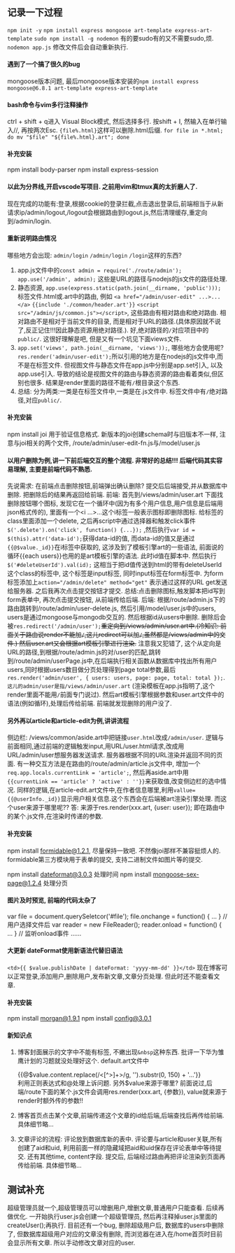 ## 记录一下过程
`npm init -y`
`npm install express mongoose art-template express-art-template`
`sudo npm install -g nodemon` 有的要sudo有的又不需要sudo,烦.
`nodemon app.js` 修改文件后会自动重新执行.

#### 遇到了一个搞了很久的bug
mongoose版本问题, 最后mongoose版本安装的`npm install express mongoose@6.8.1 art-template express-art-template`

#### bash命令与vim多行注释操作
ctrl + shift + q进入 Visual Block模式, 然后选择多行. 按shift + I, 然输入在单行输入//, 再按两次Esc.
`{file%.html}`这样可以删除.html后缀. `for file in *.html; do mv "$file" "${file%.html}.art"; done`

#### 补充安装
npm install body-parser
npm install express-session

#### 以此为分界线,开启vscode写项目. 之前用vim和tmux真的太折磨人了.
现在完成的功能有:登录,根据cookie的登录拦截,点击退出登录后,前端相当于从新请求ip/admin/logout,/logout会根据路由到logout.js,然后清理缓存,重定向到/admin/login.

#### 重新说明路由情况
哪些地方会出现: `admin/login` `/admin/login` `/login`这样的东西?
1. app.js文件中的`const admin = require('./route/admin');` `app.use('/admin', admin);` 这些是URL的路径与nodejs的js文件的路径处理.
2. 静态资源, `app.use(express.static(path.join(__dirname, 'public')));` 标签文件.html或.art中的路由, 例如 `<a href="/admin/user-edit" ...>...</a>` `{{include './common/header.art'}}`  `<script src="/admin/js/common.js"></script>`, 这些路由有相对路由和绝对路由. 相对路由不是相对于当前文件的目录, 而是相对于URL的路径.(具体原因就不说了,反正记住!!!因此静态资源用绝对路径.). 好,绝对路径的`/`对应项目中的`public/`. 这很好理解是吧, 但是又有一个坑见下面views文件.
3. `app.set('views', path.join(__dirname, 'views'));`, 哪些地方会使用呢? `res.render('admin/user-edit');`所以引用的地方是在nodejs的js文件中,而不是在标签文件. 但视图文件与静态文件在app.js中分别是app.set引入, 以及app.use引入. 导致的结论是视图文件的路由与静态资源的路由看着类似,但区别也很多. 结果是render里面的路径不能有`/`根目录这个东西.
4. 总结: 分为两类:一类是在标签文件中,一类是在.js文件中. 标签文件中有`/`绝对路径,对应`public/`.

#### 补充安装
npm install joi
用于验证信息格式. 新版本的joi创建schema时与旧版本不一样, 注意与joi相关的两个文件, /route/admin/user-edit-fn.js与/model/user.js

#### 以用户删除为例,讲一下前后端交互的整个流程. 非常好的总结!!! 后端代码其实容易理解, 主要是前端代码不熟悉.
先说需求: 在前端点击删除按钮,前端弹出确认删除? 提交后后端接受,并从数据库中删除. 把删除后的结果再返回给前端.
前端: 首先到/views/admin/user.art 下面找删除按钮哪个图标, 发现它在一个循环中(因为有多个用户信息,用户信息是后端用json格式传的), 里面有一个<i ...>...</i>这个i标签一般表示图标即删除图标. 给标签的class里面添加一个delete, 之后再script中通过选择器和触发click事件 `$('.delete').on('click', function() {...});` ,然后执行`var id = $(this).attr('data-id');`获得data-id的值, 而data-id的值又是通过`{{@$value._id}}`在i标签中获取的, 这涉及到了模板引擎art的一些语法, 前面说的循环{{each users}}也用的是art模板引擎的语法. 此时id值在脚本中. 然后执行`$('#deleteUserId').val(id);` 这相当于把id值传送到html的带有deleteUserId这个class的标签中, 这个标签是input标签, 同时input标签在form标签中. 为form标签添加上`action="/admin/delete" method="get"` 表示通过这样的URL get发送给服务器. 之后我再次点击提交按钮才提交. 总结:点击删除图标,触发脚本把id写到form表单中, 再次点击提交按钮, 从前端传给后端.
后端: 根据/route/admin.js下的路由跳转到/route/admin/user-delete.js, 然后引用/model/user.js中的users, users是通过mongoose与mongodb交互的. 然后根据id从users中删除. 删除后会被`res.redirect('/admin/user');`~~重定向到/views/admin/user.art中.(冷知识: 前面关于路由说render不能加`/`,这儿redirect可以加`/`,虽然都是/views/admin中的文件.) 然后user.art又会根据art模板引擎进行渲染.~~ 注意我又犯错了, 这个从定向是URL的路径,到根据/route/admin.js的对/user的匹配,跳转到/route/admin/userPage.js中,在后端执行相关函数从数据库中找出所有用户users,同时根据users数目做分页处理得到page total参数,最后 `res.render('admin/user', { users: users, page: page, total: total });`. `这儿的admin/user是指/views/admin/user.art` (渲染模板在app.js指明了,这个render里面不能用`/`前面专门说过). 然后art模板引擎根据参数和user.art文件中的语法(例如循环),处理后传给前端. 前端就发现删除的用户没了.

#### 另外再以article和article-edit为例,讲讲流程
侧边栏: /views/common/aside.art中把链接`user.html`改成`/admin/user`. 逻辑与前面相同,通过前端的逻辑触发input,用URL/user.html请求,改成用URL/admin/user想服务器发送请求.
服务器根据不同的URL渲染并返回不同的页面. 有一种交互方法是在路由的/route/admin/article.js文件中, 增加一个`req.app.locals.currentLink = 'article';`, 然后再aside.art中用`{{currentLink == 'article' ? 'active' : ''}}`来获取值,改变侧边栏的选中情况.
同样的逻辑,在article-edit.art文件中,在作者信息哪里,利用`vallue={{@userInfo._id}}`显示用户相关信息.这个东西会在后端被art渲染引擎处理. 而这个user来源于哪里呢?? 答: 来源于res.render(xxx.art, {user: user}); 即在路由中的某个.js文件,在渲染时传递的参数.

#### 补充安装
npm install formidable@1.2.1, 尽量保持一致吧. 不然像joi那样不兼容挺烦人的.
formidable第三方模块用于表单的提交, 支持二进制文件如图片等的提交.

npm install dateformat@3.0.3  处理时间
npm install mongoose-sex-page@1.2.4  处理分页

#### 图片及时预览, 前端的代码太杂了
var file = document.querySeletcor('#file');
file.onchange = function() { ... } // 用户选择文件后
var reader = new FileReader(); 
reader.onload = function() { ... } // 监听onload事件
......

#### 大更新 dateFormat使用新语法代替旧语法
`<td>{{ $value.publishDate | dateFormat: 'yyyy-mm-dd' }}</td>`
现在博客可以正常登录,添加用户,删除用户,发布新文章,文章分页处理. 但此时还不能查看文章.

#### 补充安装
npm install morgan@1.9.1
npm install config@3.0.1

#### 新知识点
1. 博客封面展示的文字中不能有标签, 不嫩出现`&nbsp`这种东西. 批评一下华为雏鹰计划的习题就没处理好这个.
default.art文件中 <div class="brief">{{@$value.content.replace(/<[^>]+>/g, '').substr(0, 150) + '...'}}</div>  利用正则表达式和@处理上诉问题.
另外$value来源于哪里? 前面说过,后端/route下面的某个.js文件会调用res.render(xxx.art, {参数}), value就来源于render时额外传的参数!!

2. 博客首页点击某个文章,前端传递这个文章的id给后端,后端查找后再传给前端. 具体细节略...

3. 文章评论的流程: 评论放到数据库新的表中. 评论要与article和user关联,所有创建了aid和uid, 利用前面一样的隐藏域把aid和uid保存在评论表单中等待提交. 还有其他time, content字段. 提交后, 后端经过路由再把评论渲染到页面再传给前端. 具体细节略...

## 测试补充
超级管理员就一个,超级管理员可以增删用户,增删文章,普通用户只能查看. 后续再做优化. 一开始执行user.js会创建一个超级管理员, 然后再注释掉user.js里面的createUser();再执行.
目前还有一个bug, 删除超级用户后, 数据库的users中删除了, 但数据库超级用户对应的文章没有删除, 而浏览器在进入在/home首页时目前会显示所有文章. 所以手动修改文章对应的user.